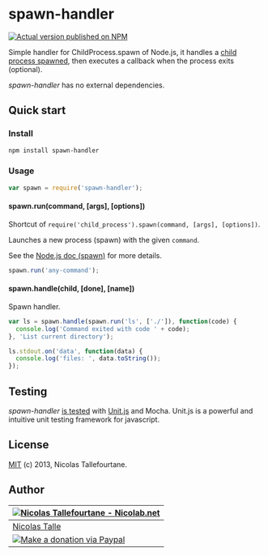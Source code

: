 # spawn-handler

[![Actual version published on NPM](https://badge.fury.io/js/spawn-handler.png)](https://www.npmjs.org/package/spawn-handler)

Simple handler for ChildProcess.spawn of Node.js, it handles a [child process spawned](http://nodejs.org/api/child_process.html#child_process_child_process_spawn_command_args_options), then executes a callback when the process exits (optional).

_spawn-handler_ has no external dependencies.


## Quick start

### Install

```sh
npm install spawn-handler
```

### Usage

```js
var spawn = require('spawn-handler');
```

#### spawn.run(command, [args], [options])

Shortcut of `require('child_process').spawn(command, [args], [options])`.

Launches a new process (spawn) with the given `command`.

See the [Node.js doc (spawn)](http://nodejs.org/api/child_process.html#child_process_child_process_spawn_command_args_options) for more details.

```js
spawn.run('any-command');
```


#### spawn.handle(child, [done], [name])

Spawn handler.

```js
var ls = spawn.handle(spawn.run('ls', ['./']), function(code) {
  console.log('Command exited with code ' + code);
}, 'List current directory');

ls.stdout.on('data', function(data) {
  console.log('files: ', data.toString());
});
```


## Testing

_spawn-handler_ [is tested](test/src/index.js) with [Unit.js](http://unitjs.com) and Mocha.
Unit.js is a powerful and intuitive unit testing framework for javascript.


## License

[MIT](https://github.com/Nicolab/node-spawn-handler/blob/master/LICENSE) (c) 2013, Nicolas Tallefourtane.


## Author

| [![Nicolas Tallefourtane - Nicolab.net](http://www.gravatar.com/avatar/d7dd0f4769f3aa48a3ecb308f0b457fc?s=64)](http://nicolab.net) |
|---|
| [Nicolas Talle](http://nicolab.net) |
| [![Make a donation via Paypal](https://www.paypalobjects.com/en_US/i/btn/btn_donate_SM.gif)](https://www.paypal.com/cgi-bin/webscr?cmd=_s-xclick&hosted_button_id=PGRH4ZXP36GUC) |
